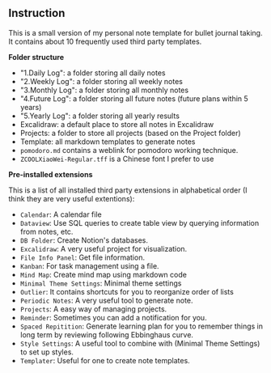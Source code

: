 ## Instruction

This is a small version of my personal note template for bullet journal taking. It contains about 10 frequently used third party templates.


**Folder structure**

- "1.Daily Log": a folder storing all daily notes
- "2.Weekly Log": a folder storing all weekly notes
- "3.Monthly Log": a folder storing all monthly notes
- "4.Future Log": a folder storing all future notes (future plans within 5 years)
- "5.Yearly Log": a folder storing all yearly results
- Excalidraw: a default place to store all notes in Excalidraw
- Projects: a folder to store all projects (based on the Project folder)
- Template: all markdown templates to generate notes
- `pomodoro.md` contains a weblink for pomodoro working technique.
- `ZCOOLXiaoWei-Regular.tff` is a Chinese font I prefer to use


**Pre-installed extensions**

This is a list of all installed third party extensions in alphabetical order (I think they are very useful extentions):
- `Calendar`: A calendar file
- `Dataview`: Use SQL queries to create table view by querying information from notes, etc.
- `DB Folder`: Create Notion's databases.
- `Excalidraw`: A very useful project for visualization.
- `File Info Panel`: Get file information.
- `Kanban`: For task management using a file.
- `Mind Map`: Create mind map using markdown code
- `Minimal Theme Settings`: Minimal theme settings
- `Outlier`: It contains shortcuts for you to reorganize order of lists 
- `Periodic Notes`: A very useful tool to generate note.
- `Projects`: A easy way of managing projects.
- `Reminder`: Sometimes you can add a notification for you.
- `Spaced Repitition`: Generate learning plan for you to remember things in long term by reviewing following Ebbinghaus curve.
- `Style Settings`: A useful tool to combine with (Minimal Theme Settings) to set up styles.
- `Templater`: Useful for one to create note templates.

